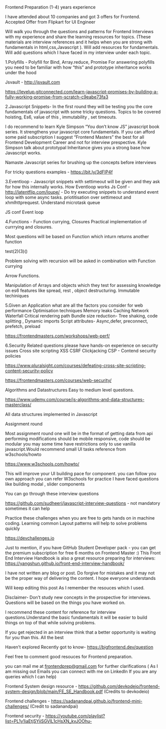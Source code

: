 Frontend Preparation (1-4) years experience

I have attended about 10 companies and got 3 offers for Frontend. Accepted Offer from Flipkart for UI Engineer

Will walk you through the questions and patterns for Frontend Interviews with my experience and share the learning resources for topics. (These materials are interview references and it helps when you are strong with fundamentals in html,css,Javascript ). Will add resources for fundamentals. Will add questions which I have faced in my interview under each topic.

1.Polyfills - Polyfill for Bind, Array.reduce, Promise
For answering polyfills you need to be familiar with how “this” and prototype inheritance works under the hood

Jsvault - http://jsvault.com

https://levelup.gitconnected.com/learn-javascript-promises-by-building-a-fully-working-promise-from-scratch-c9eabe73fa3

2.Javascript Snippets- In the first round they will be testing you the core fundamentals of javascript with some tricky questions. Topics to be covered hoisting, Es6, value of this , immutability , set timeouts.

I do recommend to learn Kyle Simpson “You don’t know JS” javascript book series. It strengthens your javascript core fundamentals. If you can afford some paid subscription I suggest “Frontend Masters” the best for all Frontend Development Career and not for interview prespective. Kyle Simpson talk about prototypal Inheritance gives you a strong base how Javascript works.

Namaste Javascript series for brushing up the concepts before interviews

For tricky questions examples - https://bit.ly/3dFIP4f

3.Eventloop - Javascript snippets with settimeout will be given and they ask for how this internally works. How Eventloop works
Js Conf -
http://latentflip.com/loupe/ - Do try executing snippets to understand event loop with some async tasks. priotitisation over settimeout and xhmlhttprequest. Understand microtask queue

JS conf Event loop

4.Functions - Function currying, Closures
Practical implementation of currrying and closures.

Most questions will be based on Function which inturn returns another function

test(2)(3)()

Problem solving with recursion will be asked in combination with Function currying

Arrow Functions.

Manipulation of Arrays and objects which they test for assessing knowledge on es6 features like spread, rest , object destructuring. Immutable techiniques

5.Given an Application what are all the factors you consider for web performance
Optimisation techniques
Memory leaks
Caching
Network Waterfall
Critical rendering path
Bundle size reduction- Tree shaking, code splitting , Dynamic imports
Script attributes- Async,defer, preconnect, prefetch, preload

https://frontendmasters.com/workshops/web-perf/

6.Security Related questions
please have hands-on experience on security issues
Cross site scripting XSS
CSRF
Clickjacking
CSP - Contend security policies

https://www.pluralsight.com/courses/defeating-cross-site-scripting-content-security-policy

https://frontendmasters.com/courses/web-security/

Algorithms and Datastructures
Easy to medium level questions.

https://www.udemy.com/course/js-algorithms-and-data-structures-masterclass/

All data structures implemented in Javascript

Assignment round

Most assignment round one will be in the format of getting data from api performing modifications should be mobile responsive, code should be modular you may some time have restrictions only to use vanilla javascript.Would recommend small UI tasks reference from w3schools/howto

https://www.w3schools.com/howto/

This will improve your UI building pace for component. you can follow you own approach you can refer W3schools for practice
I have faced questions like building modal , slider components

You can go through these interview questions

https://github.com/sudheerj/javascript-interview-questions - not mandatory sometimes it can help

Practice these challenges when you are free to gets hands on in machine coding. Learning common Layout patterns will help to solve problems quickly

https://devchallenges.io

Just to mention, if you have GitHub Student Developer pack - you can get the premium subscription for free 6 months on Frontend Master :)
This Front End Interview Handbook is also a great resource preparing for interviews: https://yangshun.github.io/front-end-interview-handbook/

I have not written any blog or post. Do forgive for mistakes and it may not be the proper way of delivering the content. I hope everyone understands

Will keep editing this post As I remember the resouces which I used.

Disclaimer- Don’t study new concepts in the prospective for interviews. Questions will be based on the things you have worked on.

I recommend these content for reference for interview questions.Understand the basic fundamentals it will be easier to build things on top of that while solving problems.

If you get rejected in an interview think that a better opportunity is waiting for you than this. All the best

Haven’t explored Recently got to know- https://bigfrontend.dev/question

Feel free to comment good resouces for Frontend preparation.

you can mail me at frontendprep@gmail.com for further clarifications ( As I am missing out Emails you can connect with me on LinkedIn If you are any queries which I can help)

Frontend System design resource - https://github.com/devkodeio/frontend-system-design/blob/main/FE_SE_Handbook.pdf (Credits to devkodeio)

Frontend challenges - https://sadanandpai.github.io/frontend-mini-challenges/ (Credit to sadanandpai)

Frontend security - https://youtube.com/playlist?list=PL1y1iaEtjSYiiSGVlL1cHsXN_kvJOOhu-